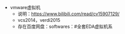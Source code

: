 * vmware虚拟机
  * 说明：https://www.bilibili.com/read/cv15907129/
  * vcs2014，verdi2015
  * 存在百度网盘：softwares：#全套EDA虚拟机系

